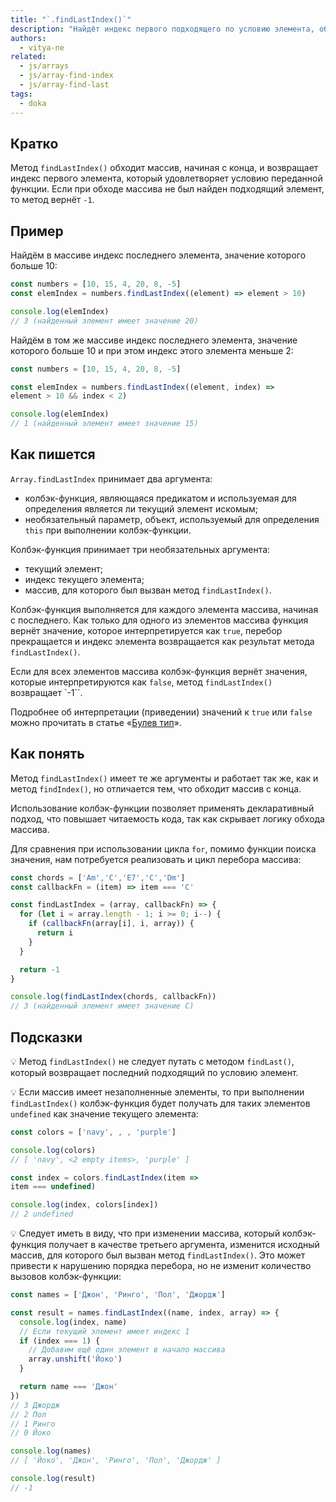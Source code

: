 ```yaml
---
title: "`.findLastIndex()`"
description: "Найдёт индекс первого подходящего по условию элемента, обходя массив, начиная с конца."
authors:
  - vitya-ne
related:
  - js/arrays
  - js/array-find-index
  - js/array-find-last
tags:
  - doka
---
```


## Кратко

Метод `findLastIndex()` обходит массив, начиная с конца, и возвращает индекс первого элемента, который удовлетворяет условию переданной функции. Если при обходе массива не был найден подходящий элемент, то метод вернёт `-1`.

## Пример

Найдём в массиве индекс последнего элемента, значение которого больше 10:

```js
const numbers = [10, 15, 4, 20, 8, -5]
const elemIndex = numbers.findLastIndex((element) => element > 10)

console.log(elemIndex)
// 3 (найденный элемент имеет значение 20)
```

Найдём в том же массиве индекс последнего элемента, значение которого больше 10 и при этом индекс этого элемента меньше 2:

```js
const numbers = [10, 15, 4, 20, 8, -5]

const elemIndex = numbers.findLastIndex((element, index) =>
element > 10 && index < 2)

console.log(elemIndex)
// 1 (найденный элемент имеет значение 15)
```

## Как пишется

`Array.findLastIndex` принимает два аргумента:

- колбэк-функция, являющаяся предикатом и используемая для определения является ли текущий элемент искомым;
- необязательный параметр, объект, используемый для определения `this` при выполнении колбэк-функции.

Колбэк-функция принимает три необязательных аргумента:

- текущий элемент;
- индекс текущего элемента;
- массив, для которого был вызван метод `findLastIndex()`.

Колбэк-функция выполняется для каждого элемента массива, начиная с последнего. Как только для одного из элементов массива функция вернёт значение, которое интерпретируется как `true`, перебор прекращается и индекс элемента возвращается как результат метода `findLastIndex()`.

Если для всех элементов массива колбэк-функция вернёт значения, которые интерпретируются как `false`, метод `findLastIndex()` возвращает `-1``.

Подробнее об интерпретации (приведении) значений к `true` или `false` можно прочитать в статье «[Булев тип](/js/boolean/#vyrazheniya)».

## Как понять

Метод `findLastIndex()` имеет те же аргументы и работает так же, как и метод `findIndex()`, но отличается тем, что обходит массив с конца.

Использование колбэк-функции позволяет применять декларативный подход, что повышает читаемость кода, так как скрывает логику обхода массива.

Для сравнения при использовании цикла `for`, помимо функции поиска значения, нам потребуется реализовать и цикл перебора массива:

```js
const chords = ['Am','C','E7','C','Dm']
const callbackFn = (item) => item === 'C'

const findLastIndex = (array, callbackFn) => {
  for (let i = array.length - 1; i >= 0; i--) {
    if (callbackFn(array[i], i, array)) {
      return i
    }
  }

  return -1
}

console.log(findLastIndex(chords, callbackFn))
// 3 (найденный элемент имеет значение C)
```

## Подсказки

💡 Метод `findLastIndex()` не следует путать с методом `findLast()`, который возвращает последний подходящий по условию элемент.

💡 Если массив имеет незаполненные элементы, то при выполнении `findLastIndex()` колбэк-функция будет получать для таких элементов `undefined` как значение текущего элемента:

```js
const colors = ['navy', , , 'purple']

console.log(colors)
// [ 'navy', <2 empty items>, 'purple' ]

const index = colors.findLastIndex(item =>
item === undefined)

console.log(index, colors[index])
// 2 undefined
```

💡 Следует иметь в виду, что при изменении массива, который колбэк-функция получает в качестве третьего аргумента, изменится исходный массив, для которого был вызван метод `findLastIndex()`. Это может привести к нарушению порядка перебора, но не изменит количество вызовов колбэк-функции:

```js
const names = ['Джон', 'Ринго', 'Пол', 'Джордж']

const result = names.findLastIndex((name, index, array) => {
  console.log(index, name)
  // Если текущий элемент имеет индекс 1
  if (index === 1) {
    // Добавим ещё один элемент в начало массива
    array.unshift('Йоко')
  }

  return name === 'Джон'
})
// 3 Джордж
// 2 Пол
// 1 Ринго
// 0 Йоко

console.log(names)
// [ 'Йоко', 'Джон', 'Ринго', 'Пол', 'Джордж' ]

console.log(result)
// -1
```
